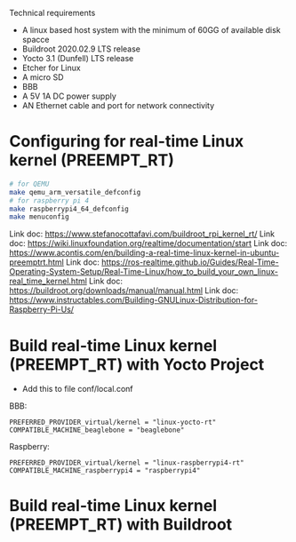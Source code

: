 Technical requirements

- A linux based host system with the minimum of 60GG of available disk spacce
- Buildroot 2020.02.9 LTS release
- Yocto 3.1 (Dunfell) LTS release
- Etcher for Linux
- A micro SD
- BBB
- A 5V 1A DC power supply
- AN Ethernet cable and port for network connectivity

# Configuring for real-time Linux kernel (PREEMPT_RT)

```bash
# for QEMU
make qemu_arm_versatile_defconfig
# for raspberry pi 4
make raspberrypi4_64_defconfig
make menuconfig
```

Link doc: https://www.stefanocottafavi.com/buildroot_rpi_kernel_rt/
Link doc: https://wiki.linuxfoundation.org/realtime/documentation/start
Link doc: https://www.acontis.com/en/building-a-real-time-linux-kernel-in-ubuntu-preemptrt.html
Link doc: https://ros-realtime.github.io/Guides/Real-Time-Operating-System-Setup/Real-Time-Linux/how_to_build_your_own_linux-real_time_kernel.html
Link doc: https://buildroot.org/downloads/manual/manual.html
Link doc: https://www.instructables.com/Building-GNULinux-Distribution-for-Raspberry-Pi-Us/

# Build real-time Linux kernel (PREEMPT_RT) with Yocto Project

- Add this to file conf/local.conf

BBB:

```
PREFERRED_PROVIDER_virtual/kernel = "linux-yocto-rt"
COMPATIBLE_MACHINE_beaglebone = "beaglebone"
```

Raspberry:

```
PREFERRED_PROVIDER_virtual/kernel = "linux-raspberrypi4-rt"
COMPATIBLE_MACHINE_raspberrypi4 = "raspberrypi4"
```

# Build real-time Linux kernel (PREEMPT_RT) with Buildroot
